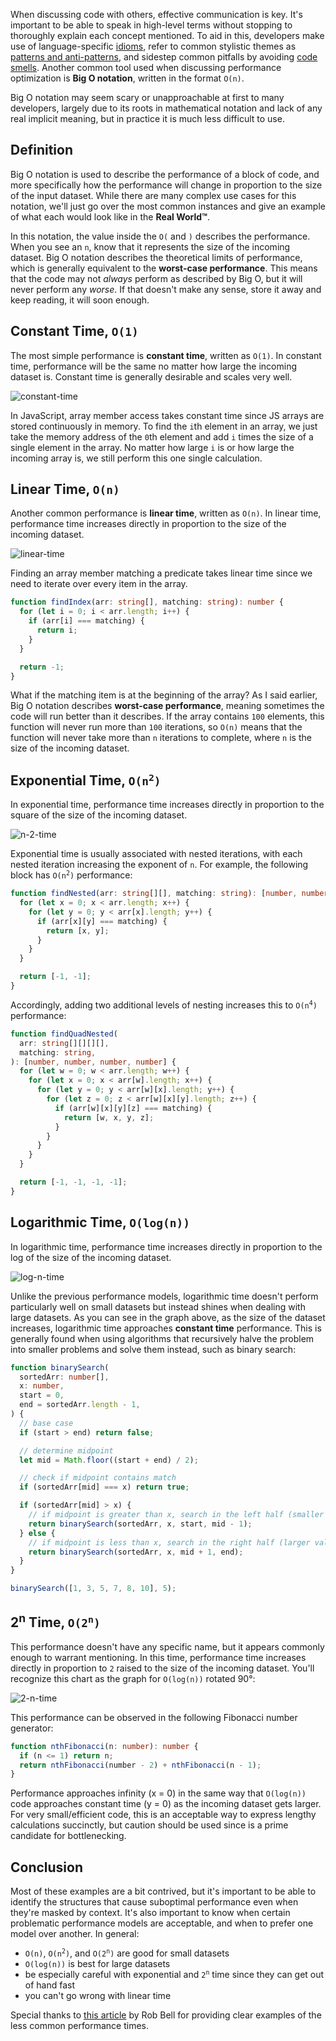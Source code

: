 When discussing code with others, effective communication is key. It's important to be able to speak in high-level
terms without stopping to thoroughly explain each concept mentioned. To aid in this, developers make use of
language-specific [idioms](https://stackoverflow.com/questions/84102/what-is-idiomatic-code), refer to common stylistic
themes as [patterns and anti-patterns](https://stackoverflow.com/questions/980601/what-is-an-anti-pattern), and sidestep
common pitfalls by avoiding [code smells](https://en.wikipedia.org/wiki/Code_smell). Another common tool used when
discussing performance optimization is **Big O notation**, written in the format `O(n)`.

Big O notation may seem scary or unapproachable at first to many developers, largely due to its roots in mathematical
notation and lack of any real implicit meaning, but in practice it is much less difficult to use.

## Definition

Big O notation is used to describe the performance of a block of code, and more specifically how the performance will
change in proportion to the size of the input dataset. While there are many complex use cases for this notation, we'll
just go over the most common instances and give an example of what each would look like in the **Real World&trade;**.

In this notation, the value inside the `O(` and `)` describes the performance. When you see an `n`, know that it
represents the size of the incoming dataset. Big O notation describes the theoretical limits of performance, which
is generally equivalent to the **worst-case performance**. This means that the code may not _always_ perform as described
by Big O, but it will never perform any _worse_. If that doesn't make any sense, store it away and keep reading, it will
soon enough.

## Constant Time, `O(1)`

The most simple performance is **constant time**, written as `O(1)`. In constant time, performance will be the same no
matter how large the incoming dataset is. Constant time is generally desirable and scales very well.

![constant-time](018-constant-time.png)

In JavaScript, array member access takes constant time since JS arrays are stored continuously in memory. To find the
`i`th element in an array, we just take the memory address of the `0`th element and add `i` times the size of a single
element in the array. No matter how large `i` is or how large the incoming array is, we still perform this one single
calculation.

## Linear Time, `O(n)`

Another common performance is **linear time**, written as `O(n)`. In linear time, performance time increases directly
in proportion to the size of the incoming dataset.

![linear-time](018-linear-time.png)

Finding an array member matching a predicate takes linear time since we need to iterate over every item in the array.

```ts
function findIndex(arr: string[], matching: string): number {
  for (let i = 0; i < arr.length; i++) {
    if (arr[i] === matching) {
      return i;
    }
  }

  return -1;
}
```

What if the matching item is at the beginning of the array? As I said earlier, Big O notation describes **worst-case
performance**, meaning sometimes the code will run better than it describes. If the array contains `100` elements, this
function will never run more than `100` iterations, so `O(n)` means that the function will never take more than `n`
iterations to complete, where `n` is the size of the incoming dataset.

## Exponential Time, <code>O(n<sup>2</sup>)</code>

In exponential time, performance time increases directly in proportion to the square of
the size of the incoming dataset.

![n-2-time](018-n-2-time.png)

Exponential time is usually associated with nested iterations, with each nested iteration increasing the exponent of `n`.
For example, the following block has <code>O(n<sup>2</sup>)</code> performance:

```ts
function findNested(arr: string[][], matching: string): [number, number] {
  for (let x = 0; x < arr.length; x++) {
    for (let y = 0; y < arr[x].length; y++) {
      if (arr[x][y] === matching) {
        return [x, y];
      }
    }
  }

  return [-1, -1];
}
```

Accordingly, adding two additional levels of nesting increases this to <code>O(n<sup>4</sup>)</code> performance:

```ts
function findQuadNested(
  arr: string[][][][],
  matching: string,
): [number, number, number, number] {
  for (let w = 0; w < arr.length; w++) {
    for (let x = 0; x < arr[w].length; x++) {
      for (let y = 0; y < arr[w][x].length; y++) {
        for (let z = 0; z < arr[w][x][y].length; z++) {
          if (arr[w][x][y][z] === matching) {
            return [w, x, y, z];
          }
        }
      }
    }
  }

  return [-1, -1, -1, -1];
}
```

## Logarithmic Time, `O(log(n))`

In logarithmic time, performance time increases directly in proportion to the log of the size of the incoming dataset.

![log-n-time](018-log-n-time.png)

Unlike the previous performance models, logarithmic time doesn't perform particularly well on small datasets but instead
shines when dealing with large datasets. As you can see in the graph above, as the size of the dataset increases,
logarithmic time approaches **constant time** performance. This is generally found when using algorithms that recursively
halve the problem into smaller problems and solve them instead, such as binary search:

```ts
function binarySearch(
  sortedArr: number[],
  x: number,
  start = 0,
  end = sortedArr.length - 1,
) {
  // base case
  if (start > end) return false;

  // determine midpoint
  let mid = Math.floor((start + end) / 2);

  // check if midpoint contains match
  if (sortedArr[mid] === x) return true;

  if (sortedArr[mid] > x) {
    // if midpoint is greater than x, search in the left half (smaller values)
    return binarySearch(sortedArr, x, start, mid - 1);
  } else {
    // if midpoint is less than x, search in the right half (larger values)
    return binarySearch(sortedArr, x, mid + 1, end);
  }
}

binarySearch([1, 3, 5, 7, 8, 10], 5);
```

## 2<sup>n</sup> Time, <code>O(2<sup>n</sup>)</code>

This performance doesn't have any specific name, but it appears commonly enough to warrant mentioning. In this time,
performance time increases directly in proportion to `2` raised to the size of the incoming dataset. You'll recognize
this chart as the graph for `O(log(n))` rotated 90&deg;:

![2-n-time](018-2-n-time.png)

This performance can be observed in the following Fibonacci number generator:

```ts
function nthFibonacci(n: number): number {
  if (n <= 1) return n;
  return nthFibonacci(number - 2) + nthFibonacci(n - 1);
}
```

Performance approaches infinity (x = 0) in the same way that `O(log(n))` code approaches constant time (y = 0) as
the incoming dataset gets larger. For very small/efficient code, this is an acceptable way to express lengthy
calculations succinctly, but caution should be used since is a prime candidate for bottlenecking.

## Conclusion

Most of these examples are a bit contrived, but it's important to be able to identify the structures that cause
suboptimal performance even when they're masked by context. It's also important to know when certain problematic
performance models are acceptable, and when to prefer one model over another. In general:

- `O(n)`, <code>O(n<sup>2</sup>)</code>, and <code>O(2<sup>n</sup>)</code> are good for small datasets
- `O(log(n))` is best for large datasets
- be especially careful with exponential and <code>2<sup>n</sup></code> time since they can get out of hand fast
- you can't go wrong with linear time

Special thanks to [this article](https://rob-bell.net/2009/06/a-beginners-guide-to-big-o-notation/) by Rob Bell for
providing clear examples of the less common performance times.
